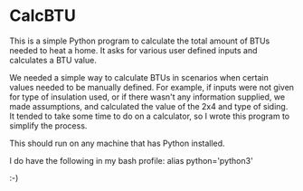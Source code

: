 # CalcBTU

This is a simple Python program to calculate the total amount of BTUs needed to heat a home.  It asks for various user defined inputs and calculates a BTU value.

We needed a simple way to calculate BTUs in scenarios when certain values needed to be manually defined.  For example, if inputs were not given for type of insulation used, or if there wasn't any information supplied, we made assumptions, and calculated the value of the 2x4 and type of siding. It tended to take some time to do on a calculator, so I wrote  this program to simplify the process.

This should run on any machine that has Python installed.

I do have the following in my bash profile: alias python='python3' 

:-)   
